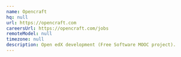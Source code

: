 ```yaml
---
name: Opencraft
hq: null
url: https://opencraft.com
careersUrl: https://opencraft.com/jobs
remoteModel: null
timezone: null
description: Open edX development (Free Software MOOC project).
---
```

